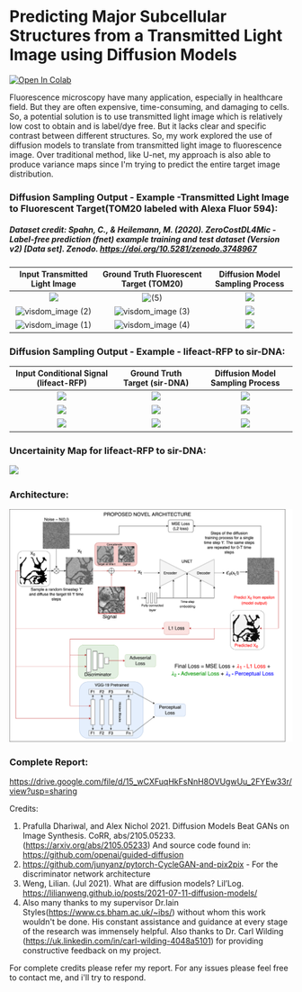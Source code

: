 # Predicting Major Subcellular Structures from a Transmitted Light Image using Diffusion Models

[![Open In Colab](https://colab.research.google.com/assets/colab-badge.svg)](https://colab.research.google.com/drive/12zjYQ033V8n05D-SITDUZxXbxgK_u0EZ)

Fluorescence microscopy have many application, especially in healthcare field. But they are often expensive, time-consuming, and damaging to cells. So, a potential solution is to use transmitted light image which is relatively low cost to obtain and is label/dye free. But it lacks clear and specific contrast between different structures. So, my work explored the use of diffusion models to translate from transmitted light image to fluorescence image. Over traditional method, like U-net, my approach is also able to produce variance maps since I'm trying to predict the entire target image distribution.

### Diffusion Sampling Output - Example -Transmitted Light Image to Fluorescent Target(TOM20 labeled with Alexa Fluor 594):

##### Dataset credit: Spahn, C., & Heilemann, M. (2020). ZeroCostDL4Mic - Label-free prediction (fnet) example training and test dataset (Version v2) [Data set]. Zenodo. https://doi.org/10.5281/zenodo.3748967

Input Transmitted Light Image     | Ground Truth Fluorescent Target (TOM20)|  Diffusion Model Sampling Process 
:-------------------------:|:-------------------------:|:-------------------------:
![](https://user-images.githubusercontent.com/30499524/194135624-5fb52acf-9672-442d-801a-a3c5cc02687f.jpg) | ![ (5)](https://user-images.githubusercontent.com/30499524/194135737-0587f546-5b3d-4ae3-aaf6-924d317b6cd2.jpg) | ![](https://user-images.githubusercontent.com/30499524/194133483-f3897ba4-f7af-4d63-8b0a-3e047651fe85.gif) |
![visdom_image (2)](https://user-images.githubusercontent.com/30499524/194136017-83472a77-9034-4577-86e3-313c992937aa.jpg) | ![visdom_image (3)](https://user-images.githubusercontent.com/30499524/194136061-51eee711-6760-415b-bc40-7ae320798d5b.jpg) | ![](https://user-images.githubusercontent.com/30499524/194133858-73ddd43b-824f-4243-9d9d-d0e62f482250.gif)
![visdom_image (1)](https://user-images.githubusercontent.com/30499524/194136130-4ec441c1-9465-4f3d-8b22-1f493fe0c0c0.jpg) | ![visdom_image (4)](https://user-images.githubusercontent.com/30499524/194136178-301bfcf2-6916-4b4c-b63f-9cbe7c0ea8af.jpg) | ![](https://user-images.githubusercontent.com/30499524/194134903-098a3cf0-ae9b-4ad1-9076-74d6fcdc6a21.gif)



### Diffusion Sampling Output - Example - lifeact-RFP to sir-DNA:

Input Conditional Signal (lifeact-RFP)          | Ground Truth Target (sir-DNA) |  Diffusion Model Sampling Process 
:-------------------------:|:-------------------------:|:-------------------------:
![](https://user-images.githubusercontent.com/30499524/193465472-e0957c63-d05a-4a1b-91a9-b2c28fbc76e9.png)  | ![](https://user-images.githubusercontent.com/30499524/193465638-ee4dcd9b-61ca-44f5-8e11-ff1c52e9bde2.png) | ![](https://media1.giphy.com/media/5BdabGh0TVZKKnqezT/giphy.gif)
![](https://user-images.githubusercontent.com/30499524/193465403-ca1a16cf-abb4-41b9-a613-351d38b4faa2.png) | ![](https://user-images.githubusercontent.com/30499524/193465609-2c79b4ea-beea-4cdf-a225-db9deaa33892.png)| ![](https://media0.giphy.com/media/iUFuDEcPQrQ7MR4gMZ/giphy.gif)
![](https://user-images.githubusercontent.com/30499524/193465589-8a466613-adb6-4eb6-a88e-43d9f3253ad1.png) | ![](https://user-images.githubusercontent.com/30499524/193465646-bf15767d-67e7-4732-87d8-48fba0c0bbd2.png)| ![](https://media4.giphy.com/media/XHT4rO3MzVLpkabIx8/giphy.gif)

### Uncertainity Map for lifeact-RFP to sir-DNA:

![](https://raw.githubusercontent.com/raghuveerbhat/BrightFieldDiffusion/main/figures/mean_var_fig14.png)

### Architecture:

![](https://raw.githubusercontent.com/raghuveerbhat/BrightFieldDiffusion/main/figures/proposed_arch_fig10.png)

### Complete Report:
https://drive.google.com/file/d/15_wCXFuqHkFsNnH8OVUgwUu_2FYEw33r/view?usp=sharing

Credits:
1. Prafulla Dhariwal, and Alex Nichol 2021. Diffusion Models Beat GANs on Image Synthesis. CoRR, abs/2105.05233. (https://arxiv.org/abs/2105.05233)
   And source code found in: https://github.com/openai/guided-diffusion
2. https://github.com/junyanz/pytorch-CycleGAN-and-pix2pix - For the discriminator network architecture
3. Weng, Lilian. (Jul 2021). What are diffusion models? Lil’Log. https://lilianweng.github.io/posts/2021-07-11-diffusion-models/
4. Also many thanks to my supervisor Dr.Iain Styles(https://www.cs.bham.ac.uk/~ibs/) without whom this work wouldn't be done. His constant assistance and guidance at every stage of the research was immensely helpful. Also thanks to Dr. Carl Wilding (https://uk.linkedin.com/in/carl-wilding-4048a5101) for providing constructive feedback on my project.

For complete credits please refer my report. For any issues please feel free to contact me, and i'll try to respond.
